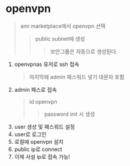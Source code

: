 # openvpn

> ami marketplace에서 openvpn 선택
>
> > public subnet에 생성
> >
> > > 보안그룹은 자동으로 생성된다.

1. openvpnas 유저로 ssh 접속
   > 마지막에 admin 패스워드 넣기 대문자 포함
2. admin 패스로 접속
   > id openvpn
   >
   > > password init 시 생성
3. user 생성 및 패스워드 설정
4. user로 로그인
5. 로컬에 openvpn 설치
6. public ip로 connect
7. 이제 사설 ip로 접속 가능!
